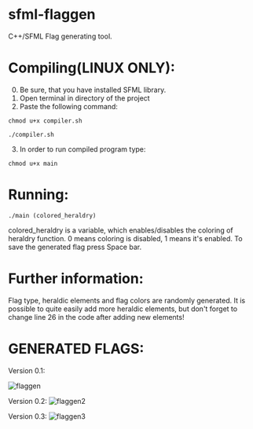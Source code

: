 # sfml-flaggen
C++/SFML Flag generating tool. 

# Compiling(LINUX ONLY): 
0. Be sure, that you have installed SFML library.
1. Open terminal in directory of the project
2. Paste the following command:
 ```
 chmod u+x compiler.sh
 ```
 ```
 ./compiler.sh
 ```
3. In order to run compiled program type:
 ```
 chmod u+x main
 ```
 
# Running:
 ```
 ./main (colored_heraldry)
 ```
colored_heraldry is a variable, which enables/disables the coloring of heraldry function. 0 means coloring is disabled, 1 means it's enabled.
To save the generated flag press Space bar.
 
 # Further information: 
Flag type, heraldic elements and flag colors are randomly generated. It is possible to quite easily add more heraldic elements, but don't forget to change line 26 in the code after adding new elements!

# GENERATED FLAGS:
 Version 0.1:
 
![flaggen](https://user-images.githubusercontent.com/46265909/127778021-687d8eec-f3e8-4057-a72b-82274d70b4d1.png)

 Version 0.2:
 ![flaggen2](https://user-images.githubusercontent.com/46265909/128018294-40323dbe-dcf4-41be-8f8f-a865b1cfe60a.png)
 
 Version 0.3:
 ![flaggen3](https://user-images.githubusercontent.com/46265909/128609462-c5d553d4-c13d-4de9-8cef-0b4bbe4cb3c9.png)
